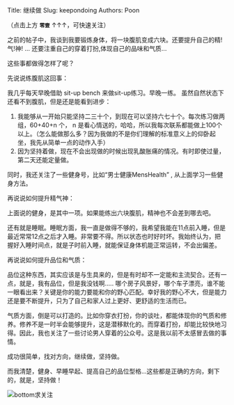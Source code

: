 Title: 继续做
Slug: keepondoing
Authors: Poon

（点击上方 **`零壹`** ↑↑↑，可快速关注）

之前的帖子中，我谈到我要锻炼身体，将一块腹肌变成六块。还要提升自己的精!气!神! ... 还要注重自己的穿着打扮,体现自己的品味和气质...

这些事都做得怎样了呢？

先说说练腹肌这回事：

我几乎每天早晚借助 sit-up bench 来做sit-up练习。早晚一练。 虽然自然状态下还看不到腹肌，但是还是能看到进步：

1. 我能够从一开始只能坚持二三十个，到现在可以坚持六七十个。每次练习做两组，60+40+n 个， n 是看心情送的，哈哈，所以我每次联系都能做上100个以上。（怎么能做那么多？因为我做的不是你们理解的标准意义上的仰卧起坐，我先从简单一点的动作入手）
2. 因为坚持着做，现在不会出现做的时候出现乳酸胀痛的情况。有时即使过量，第二天还能定量做。

同时，我还关注了一些健身号，比如“男士健康MensHealth” , 从上面学习一些健身方法。

再说说如何提升精气神：

上面说的健身，是其中一项。如果能练出六块腹肌，精神也不会差到哪去吧。

还有就是睡眠。睡眠方面，我一直是做得不够的，我希望我能在11点前入睡，但是最近常常12点之后才入睡。非常要不得。所以状态也时好时坏。我始终认为，把握好入睡时间点，就是子时前入睡，就能保证身体机能正常运转，不会出偏差。

再说说如何提升品位和气质：

品位这种东西，其实应该是与生具来的，但是有时却不一定能和主流契合。还有一点，就是，我有品位，但是我没钱啊..... 哪个房子风景好，哪个车子漂亮，谁不能一眼看出来？关键是你的能力要能和你的野心匹配。幸好我的野心不大，但是能力还是要不断提升，只为了自己和家人过上更好、更舒适的生活而已。

气质方面，倒是可以打造的。比如你穿衣打扮，你的谈吐，都能体现你的气质和修养。修养不是一时半会能够提升，这是潜移默化的。而穿着打扮，却能比较快地习得。因此，我也关注了一些讨论男人穿着的公众号。这是我以前不太感冒去做的事情。

成功很简单，找对方向，继续做，坚持做。

而我清楚，健身、早睡早起、提高自己的品位型格...这些都是正确的方向，剩下的，就是，坚持做！


![bottom求关注](https://mmbiz.qlogo.cn/mmbiz/4nvtcdfOq5YlCGvb34PQjdBC22yOGTOBVC52yRcjkVicxnJ7YcWXQulc8icUB124wxprq0nY4ULiaZffT4P5AGLcg/0?wx_fmt=png)

